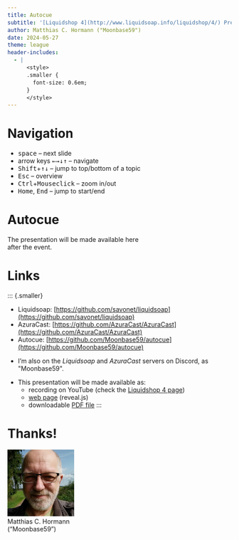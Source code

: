 ```yaml
---
title: Autocue
subtitle: '[Liquidshop 4](http://www.liquidsoap.info/liquidshop/4/) Presentation'
author: Matthias C. Hormann ("Moonbase59")
date: 2024-05-27
theme: league
header-includes:
  - |
      <style>
      .smaller {
        font-size: 0.6em;
      }
      </style>
---
```


# Navigation

- <kbd>space</kbd> – next slide
- arrow keys <kbd>←→↓↑</kbd> – navigate
- <kbd>Shift</kbd>+<kbd>↑↓</kbd> – jump to top/bottom of a topic
- <kbd>Esc</kbd> – overview
- <kbd>Ctrl</kbd>+<kbd>Mouseclick</kbd> – zoom in/out
- <kbd>Home</kbd>, <kbd>End</kbd> – jump to start/end


# Autocue

The presentation will be made available here  
after the event.


# Links

::: {.smaller}
- Liquidsoap: [https://github.com/savonet/liquidsoap](https://github.com/savonet/liquidsoap)
- AzuraCast: [https://github.com/AzuraCast/AzuraCast](https://github.com/AzuraCast/AzuraCast)
- Autocue: [https://github.com/Moonbase59/autocue](https://github.com/Moonbase59/autocue)

<nbsp>

- I’m also on the _Liquidsoap_ and _AzuraCast_ servers on Discord, as "Moonbase59".

<nbsp>

- This presentation will be made available as:
  - recording on YouTube (check the [Liquidshop 4 page](http://www.liquidsoap.info/liquidshop/4/))
  - [web page](https://moonbase59.github.io/autocue/presentation/autocue.html) (reveal.js)
  - downloadable [PDF file](https://moonbase59.github.io/autocue/presentation/autocue.pdf)
:::

# Thanks!

![ ](images/matthias.png)  
Matthias C. Hormann  
(“Moonbase59”)
